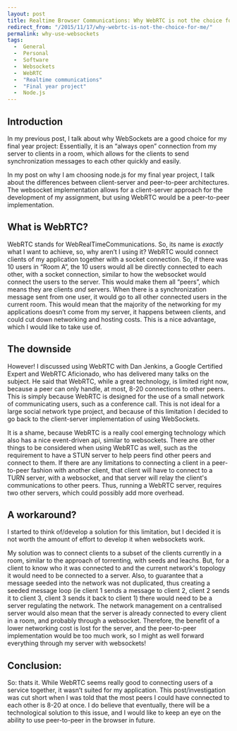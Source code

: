 ```yaml
---
layout: post
title: Realtime Browser Communications: Why WebRTC is not the choice for me.
redirect_from: "/2015/11/17/why-webrtc-is-not-the-choice-for-me/"
permalink: why-use-websockets
tags: 
  -  General
  -  Personal
  -  Software
  -  Websockets
  -  WebRTC
  -  "Realtime communications"
  -  "Final year project"
  -  Node.js
---
```


## Introduction

In my previous post, I talk about why WebSockets are a good choice for my final year project: Essentially, it is an “always open” connection from my server to clients in a room, which allows for the clients to send synchronization messages to each other quickly and easily.

In my post on why I am choosing node.js for my final year project, I talk about the differences between client-server and peer-to-peer architectures. The websocket implementation allows for a client-server approach for the development of my assignment, but using WebRTC would be a peer-to-peer implementation.

## What is WebRTC?

WebRTC stands for WebRealTimeCommunications. So, its name is _exactly_ what I want to achieve, so, why aren’t I using it? WebRTC would connect clients of my application together with a socket connection. So, if there was 10 users in “Room A”, the 10 users would all be directly connected to each other, with a socket connection, similar to how the websocket would connect the users to the server. This would make them all “peers”, which means they are clients _and_ servers. When there is a synchronization message sent from one user, it would go to all other connected users in the current room. This would mean that the majority of the networking for my applications doesn’t come from my server, it happens between clients, and could cut down networking and hosting costs. This is a nice advantage, which I would like to take use of.

## The downside

However! I discussed using WebRTC with Dan Jenkins, a Google Certified Expert and WebRTC Aficionado, who has delivered many talks on the subject. He said that WebRTC, while a great technology, is limited right now, because a peer can only handle, at most, 8-20 connections to other peers. This is simply because WebRTC is designed for the use  of a small network of communicating users, such as a conference call. This is not ideal for a large social network type project, and because of this limitation I decided to go back to the client-server implementation of using WebSockets.

It is a shame, because WebRTC is a really cool emerging technology which also has a nice event-driven api, similar to websockets. There are other things to be considered when using WebRTC as well, such as the requirement to have a STUN server to help peers find other peers and connect to them. If there are any limitations to connecting a client in a peer-to-peer fashion with another client, that client will have to connect to a TURN server, with a websocket, and that server will relay the client's communications to other peers. Thus, running a WebRTC server, requires two other servers, which could possibly add more overhead. 

## A workaround?

I started to think of/develop a solution for this limitation, but I decided it is not worth the amount of effort to develop it when websockets work.

My solution was to connect clients to a subset of the clients currently in a room, similar to the approach of torrenting, with seeds and leachs. But, for a client to know who it was connected to and the current network's topology it would need to be connected to a server. Also, to guarantee that a message seeded into the network was not duplicated, thus creating a seeded message loop (ie client 1 sends a message to client 2, client 2 sends it to client 3, client 3 sends it back to client 1) there would need to be a server regulating the network. The network management on a centralised server would also mean that the server is already connected to every client in a room, and probably through a websocket. Therefore, the benefit of a lower networking cost is lost for the server, and the peer-to-peer implementation would be too much work, so I might as well forward everything through my server with websockets!

## Conclusion:

So: thats it. While WebRTC seems really good to connecting users of a service together, it wasn’t suited for my application. This post/investigation was cut short when I was told that the most peers I could have connected to each other is 8-20 at once. I do believe that eventually, there will be a technological solution to this issue, and I would like to keep an eye on the ability to use peer-to-peer in the browser in future.